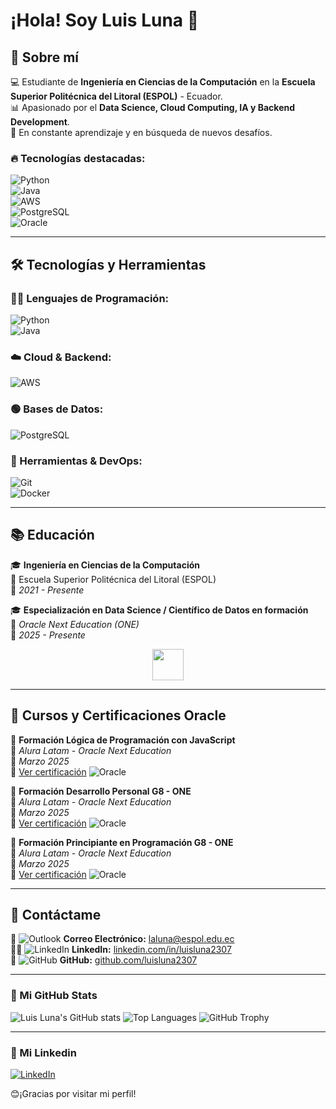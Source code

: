 # ¡Hola! Soy Luis Luna 👋

## 🚀 Sobre mí

💻 Estudiante de **Ingeniería en Ciencias de la Computación** en la **Escuela Superior Politécnica del Litoral (ESPOL)** - Ecuador.  
📊 Apasionado por el **Data Science, Cloud Computing, IA y Backend Development**.  
🚀 En constante aprendizaje y en búsqueda de nuevos desafíos.  

### 🔥 Tecnologías destacadas:
![Python](https://github.com/tandpfun/skill-icons/raw/main/icons/Python-Dark.svg)  
![Java](https://github.com/tandpfun/skill-icons/raw/main/icons/Java-Dark.svg)  
![AWS](https://github.com/tandpfun/skill-icons/raw/main/icons/AWS-Dark.svg)  
![PostgreSQL](https://github.com/tandpfun/skill-icons/raw/main/icons/PostgreSQL-Dark.svg)  
![Oracle](https://www.svgrepo.com/show/355152/oracle.svg)  

---

## 🛠️ Tecnologías y Herramientas

### 👨‍💻 Lenguajes de Programación:
![Python](https://github.com/tandpfun/skill-icons/raw/main/icons/Python-Dark.svg)  
![Java](https://github.com/tandpfun/skill-icons/raw/main/icons/Java-Dark.svg)  

### ☁️ Cloud & Backend:
![AWS](https://github.com/tandpfun/skill-icons/raw/main/icons/AWS-Dark.svg)   

### 🟢 Bases de Datos:
![PostgreSQL](https://github.com/tandpfun/skill-icons/raw/main/icons/PostgreSQL-Dark.svg)  

### 🔧 Herramientas & DevOps:
![Git](https://github.com/tandpfun/skill-icons/raw/main/icons/Git-Dark.svg)  
![Docker](https://github.com/tandpfun/skill-icons/raw/main/icons/Docker-Dark.svg)  

---

## 📚 Educación
🎓 **Ingeniería en Ciencias de la Computación**  
📍 Escuela Superior Politécnica del Litoral (ESPOL)  
📅 *2021 - Presente*

🎓 **Especialización en Data Science / Científico de Datos en formación**  
📍 *Oracle Next Education (ONE)*  
📅 *2025 - Presente*  

<p align="center">
  <img src="Insignia%20Challenge%20Amigo%20Secreto%20ONE.jpg" width="50"/>
</p>


---

## 🌱 Cursos y Certificaciones Oracle
📝 **Formación Lógica de Programación con JavaScript**  
🏫 *Alura Latam - Oracle Next Education*  
📅 *Marzo 2025*  
🔗 [Ver certificación](https://app.aluracursos.com/degree/certificate/8b315a99-8ada-4049-a46c-048d7e7eac31?lang)
![Oracle](https://www.svgrepo.com/show/473740/oracle.svg)    

📝 **Formación Desarrollo Personal G8 - ONE**  
🏫 *Alura Latam - Oracle Next Education*  
📅 *Marzo 2025*  
🔗 [Ver certificación](https://app.aluracursos.com/degree/certificate/36eaaf43-8a08-4207-9934-f0e9cb5addb2?lang)
![Oracle](https://www.svgrepo.com/show/473740/oracle.svg)    

📝 **Formación Principiante en Programación G8 - ONE**  
🏫 *Alura Latam - Oracle Next Education*  
📅 *Marzo 2025*  
🔗 [Ver certificación](https://app.aluracursos.com/degree/certificate/88c1b25a-3048-494f-859c-1c4f6591f8bd?lang)
![Oracle](https://www.svgrepo.com/show/473740/oracle.svg)    

---

## 💌 Contáctame
📧 ![Outlook](https://www.svgrepo.com/show/443244/brand-microsoft-outlook.svg) **Correo Electrónico:** laluna@espol.edu.ec  
👨‍💼 ![LinkedIn](https://www.svgrepo.com/show/127389/linkedin-logotype.svg) **LinkedIn:** [linkedin.com/in/luisluna2307](https://www.linkedin.com/in/luisluna2307/)  
🐝 ![GitHub](https://www.svgrepo.com/show/341847/github.svg) **GitHub:** [github.com/luisluna2307](https://github.com/luisluna2307)  

---

### 📌 Mi GitHub Stats
![Luis Luna's GitHub stats](https://github-readme-stats.vercel.app/api?username=luisluna2307&show_icons=true&theme=dark)
![Top Languages](https://github-readme-stats.vercel.app/api/top-langs/?username=luisluna2307&theme=dark)
![GitHub Trophy](https://github-profile-trophy.vercel.app/?username=luisluna2307&theme=dark)

---

### 📌 Mi Linkedin
[![LinkedIn](https://img.shields.io/badge/LinkedIn-Profile-blue?logo=linkedin&logoColor=white)](https://www.linkedin.com/in/luisluna2307/)





😊¡Gracias por visitar mi perfil!